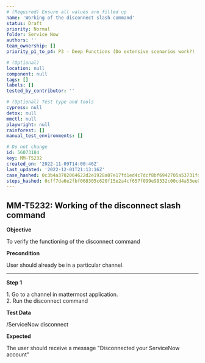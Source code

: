 ```yaml
---
# (Required) Ensure all values are filled up
name: 'Working of the disconnect slash command'
status: Draft
priority: Normal
folder: Service Now
authors: ''
team_ownership: []
priority_p1_to_p4: P3 - Deep Functions (Do extensive scenarios work?)

# (Optional)
location: null
component: null
tags: []
labels: []
tested_by_contributor: ''

# (Optional) Test type and tools
cypress: null
detox: null
mmctl: null
playwright: null
rainforest: []
manual_test_environments: []

# Do not change
id: 56073184
key: MM-T5232
created_on: '2022-11-09T14:00:46Z'
last_updated: '2022-12-01T21:13:16Z'
case_hashed: 0c3b4a3702064622d2e1928a07e17fd1ed4c7dcf8bf6942705a53731fd4417b4334b5fe585ecf6c317b20375422f8083
steps_hashed: 0cff7da6e2fbf068305c620f15e2a4cf657f099e98332c00cd4a53ee06f3459dc106722e42cc2f58b37f1b465480a46b
---
```


<!-- (Auto-generated) Based on frontmatter's "key" and "name" -->

## MM-T5232: Working of the disconnect slash command

**Objective**

To verify the functioning of the disconnect command

**Precondition**

User should already be in a particular channel.

---

**Step 1**

1\. Go to a channel in mattermost application.\
2\. Run the disconnect command

**Test Data**

/ServiceNow disconnect

**Expected**

The user should receive a message "Disconnected your ServiceNow account"
